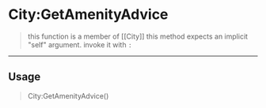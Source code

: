 # City:GetAmenityAdvice
> this function is a member of [[City]]
> this method expects an implicit "self" argument. invoke it with `:`
-----
## Usage
> City:GetAmenityAdvice()
